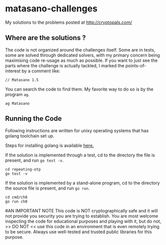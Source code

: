 # matasano-challenges
My solutions to the problems posted at http://cryptopals.com/


## Where are the solutions ?
The code is not organized around the challenges itself. Some are in tests, some are solved through dedicated solvers,
with my primary concern being maximising code re-usage as much as possible. If you want to just see the parts where
the challenge is actually tackled, I marked the points-of-interest by a comment like:

```
// Matasano 1.5
```

You can search the code to find them. My favorite way to do so is by the program `ag`.

```
ag Matasano
```


## Running the Code
Following instructions are written for unixy operating systems that has golang toolchain set up.

Steps for installing golang is available [here.](https://golang.org/doc/install)

If the solution is implemented through a test, cd to the directory the file is present, and run `go test -v`.

```
cd repeating-otp
go test -v
```

If the solution is implemented by a stand-alone program, cd to the directory the source file is present, and run `go run`.

```
cd cmd/ch8
go run ch8
```


#AN IMPORTANT NOTE
This code is NOT cryptographically safe and it will not provide you security you are trying to establish. You are
most welcome inspecting the code for educational purposes and playing with it, but do not, >> DO NOT << use this code
in an environment that is even remotely trying to be secure. Always use well-tested and trusted public libraries for
this purpose.